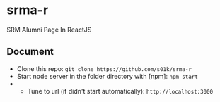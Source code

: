 # srma-r
 SRM Alumni Page In ReactJS
## Document
* Clone this repo: ``` git clone https://github.com/s01k/srma-r ```
* Start node server in the folder directory with [npm]: ``` npm start ``` 
* * Tune to url (if didn't start automatically): ``` http://localhost:3000 ```
